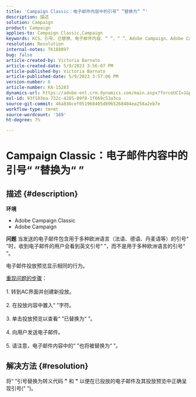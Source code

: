 ```yaml
---
title: 'Campaign Classic：电子邮件内容中的引号“ ”替换为“ ”'
description: 描述
solution: Campaign
product: Campaign
applies-to: Campaign Classic,Campaign
keywords: KCS、引号、已替换、电子邮件内容、“ ”、“ ”、Adobe Campaign、Adobe Campaign Classic
resolution: Resolution
internal-notes: TK188097
bug: false
article-created-by: Victoria Barnato
article-created-date: 5/9/2023 3:56:07 PM
article-published-by: Victoria Barnato
article-published-date: 5/9/2023 3:57:06 PM
version-number: 6
article-number: KA-15283
dynamics-url: https://adobe-ent.crm.dynamics.com/main.aspx?forceUCI=1&pagetype=entityrecord&etn=knowledgearticle&id=2744b2ff-81ee-ed11-8849-6045bd0065b6
exl-id: 93f103ea-732c-4285-89f8-1f669c53a3ca
source-git-commit: 46a836cef051968405d8965268404ea258a2eb7e
workflow-type: tm+mt
source-wordcount: '169'
ht-degree: 7%

---
```


# Campaign Classic：电子邮件内容中的引号“ ”替换为“ ”

## 描述 {#description}


<b>环境</b>

- Adobe Campaign Classic
- Adobe Campaign


<b>问题</b>
当发送的电子邮件包含用于多种欧洲语言（法语、德语、丹麦语等）的引号“ ”时，收到电子邮件的用户会看到英文引号“ ”，而不是用于多种欧洲语言的引号“ ”。

电子邮件投放预览显示相同的行为。

<u>重现问题的步骤</u>：<br><br>1. 转到AC界面并创建新投放。<br><br>2. 在投放内容中置入“ ”字符。<br><br>3. 单击投放预览以查看“ ”已替换为“ ”。<br><br>4. 向用户发送电子邮件。<br><br>5. 请注意，电子邮件内容中的“ ”也将被替换为“ ”。<br>

## 解决方法 {#resolution}


将“ ”引号替换为转义代码 <b>&quot;</b> 和 <b>&quot;</b> 以便在已投放的电子邮件及其投放预览中正确呈现引号(“ ”)。
